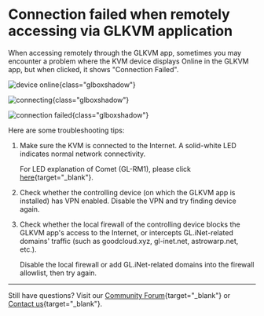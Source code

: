 # Connection failed when remotely accessing via GLKVM application

When accessing remotely through the GLKVM app, sometimes you may encounter a problem where the KVM device displays Online in the GLKVM app, but when clicked, it shows "Connection Failed".

![device online](https://static.gl-inet.com/docs/kvm/faq/connection_failed_when_remotely_accessing_via_glkvm/device.jpg){class="glboxshadow"}

![connecting](https://static.gl-inet.com/docs/kvm/faq/connection_failed_when_remotely_accessing_via_glkvm/connecting.png){class="glboxshadow"}

![connection failed](https://static.gl-inet.com/docs/kvm/faq/connection_failed_when_remotely_accessing_via_glkvm/connection_failed.png){class="glboxshadow"}

Here are some troubleshooting tips:

1. Make sure the KVM is connected to the Internet. A solid-white LED indicates normal network connectivity.

    For LED explanation of Comet (GL-RM1), please click [here](../user_guide/gl-rm1/index.md/#led){target="_blank"}.

2. Check whether the controlling device (on which the GLKVM app is installed) has VPN enabled. Disable the VPN and try finding device again.

3. Check whether the local firewall of the controlling device blocks the GLKVM app's access to the Internet, or intercepts GL.iNet-related domains' traffic (such as goodcloud.xyz, gl-inet.net, astrowarp.net, etc.). 

    Disable the local firewall or add GL.iNet-related domains into the firewall allowlist, then try again.

---

Still have questions? Visit our [Community Forum](https://forum.gl-inet.com){target="_blank"} or [Contact us](https://www.gl-inet.com/contacts/){target="_blank"}.
